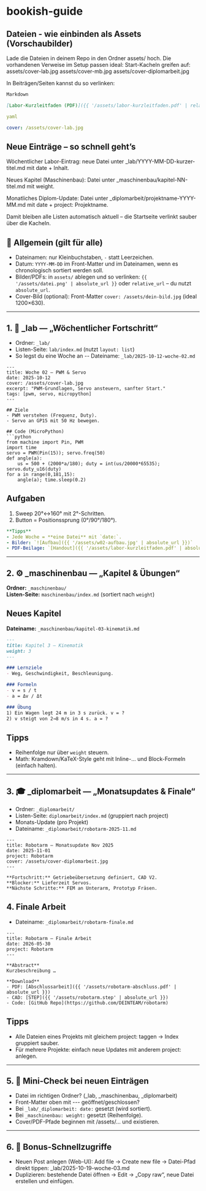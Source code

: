 # bookish-guide

## Dateien - wie einbinden als Assets (Vorschaubilder)
Lade die Dateien in deinem Repo in den Ordner assets/ hoch.
Die vorhandenen Verweise im Setup passen ideal:
Start-Kacheln greifen auf:
assets/cover-lab.jpg
assets/cover-mb.jpg
assets/cover-diplomarbeit.jpg

In Beiträgen/Seiten kannst du so verlinken:

```markdown
Markdown

[Labor-Kurzleitfaden (PDF)]({{ '/assets/labor-kurzleitfaden.pdf' | relative_url }})
```

```yaml
yaml

cover: /assets/cover-lab.jpg
```
## Neue Einträge – so schnell geht’s
Wöchentlicher Labor-Eintrag: neue Datei unter _lab/YYYY-MM-DD-kurzer-titel.md mit date + Inhalt.

Neues Kapitel (Maschinenbau): Datei unter _maschinenbau/kapitel-NN-titel.md mit weight.

Monatliches Diplom-Update: Datei unter _diplomarbeit/projektname-YYYY-MM.md mit date + project: Projektname.

Damit bleiben alle Listen automatisch aktuell – die Startseite verlinkt sauber über die Kacheln.

## 🚥 Allgemein (gilt für alle)
- Dateinamen: nur Kleinbuchstaben, `-` statt Leerzeichen.
- Datum: `YYYY-MM-DD` im Front-Matter und im Dateinamen, wenn es chronologisch sortiert werden soll.
- Bilder/PDFs: in `assets/` ablegen und so verlinken:
`{{ '/assets/datei.png' | absolute_url }}` oder `relative_url` – du nutzt `absolute_url`.
- Cover-Bild (optional): Front-Matter `cover: /assets/dein-bild.jpg` (ideal 1200×630).
---

## 1. 🧪 _lab — „Wöchentlicher Fortschritt“
- Ordner: `_lab/`
- Listen-Seite: `lab/index.md` (nutzt `layout: list`)
- So legst du eine Woche an
-- Dateiname: `_lab/2025-10-12-woche-02.md`

```
---
title: Woche 02 – PWM & Servo
date: 2025-10-12
cover: /assets/cover-lab.jpg
excerpt: "PWM-Grundlagen, Servo ansteuern, sanfter Start."
tags: [pwm, servo, micropython]
---

## Ziele
- PWM verstehen (Frequenz, Duty).
- Servo an GP15 mit 50 Hz bewegen.

## Code (MicroPython)
```python
from machine import Pin, PWM
import time
servo = PWM(Pin(15)); servo.freq(50)
def angle(a):
    us = 500 + (2000*a/180); duty = int(us/20000*65535); servo.duty_u16(duty)
for a in range(0,181,15):
    angle(a); time.sleep(0.2)
```

## Aufgaben
1. Sweep 20°↔160° mit 2°-Schritten.
2. Button = Positionssprung (0°/90°/180°).

```Yaml
**Tipps**
- Jede Woche = **eine Datei** mit `date:`.  
- Bilder: `![Aufbau]({{ '/assets/w02-aufbau.jpg' | absolute_url }})`  
- PDF-Beilage: `[Handout]({{ '/assets/labor-kurzleitfaden.pdf' | absolute_url }})`
```
---

## 2. ⚙️ _maschinenbau — „Kapitel & Übungen“
**Ordner:** `_maschinenbau/`  
**Listen-Seite:** `maschinenbau/index.md` (sortiert nach `weight`)

## Neues Kapitel
**Dateiname:** `_maschinenbau/kapitel-03-kinematik.md`

```markdown
---
title: Kapitel 3 – Kinematik
weight: 3
---

### Lernziele
- Weg, Geschwindigkeit, Beschleunigung.

### Formeln
- v = s / t  
- a = Δv / Δt

### Übung
1) Ein Wagen legt 24 m in 3 s zurück. v = ?  
2) v steigt von 2→8 m/s in 4 s. a = ?
```

## Tipps
- Reihenfolge nur über `weight` steuern.
- Math: Kramdown/KaTeX-Style geht mit Inline-$…$ und Block-Formeln (einfach halten).

---
## 3. 🎓 _diplomarbeit — „Monatsupdates & Finale“
- Ordner: `_diplomarbeit/`
- Listen-Seite: `diplomarbeit/index.md` (gruppiert nach project)
- Monats-Update (pro Projekt)
- Dateiname: `_diplomarbeit/robotarm-2025-11.md`

```
---
title: Robotarm – Monatsupdate Nov 2025
date: 2025-11-01
project: Robotarm
cover: /assets/cover-diplomarbeit.jpg
---

**Fortschritt:** Getriebeübersetzung definiert, CAD V2.  
**Blocker:** Lieferzeit Servos.  
**Nächste Schritte:** FEM an Unterarm, Prototyp Fräsen.
```

## 4. Finale Arbeit
- Dateiname: `_diplomarbeit/robotarm-finale.md`

```
---
title: Robotarm – Finale Arbeit
date: 2026-05-30
project: Robotarm
---

**Abstract**  
Kurzbeschreibung …

**Download**  
- PDF: [Abschlussarbeit]({{ '/assets/robotarm-abschluss.pdf' | absolute_url }})
- CAD: [STEP]({{ '/assets/robotarm.step' | absolute_url }})
- Code: [GitHub Repo](https://github.com/DEINTEAM/robotarm)
```

## Tipps
- Alle Dateien eines Projekts mit gleichem project: taggen → Index gruppiert sauber.
- Für mehrere Projekte: einfach neue Updates mit anderem project: anlegen.

___

## 5. 🔧 Mini-Check bei neuen Einträgen
- Datei im richtigen Ordner? (_lab, _maschinenbau, _diplomarbeit)
- Front-Matter oben mit --- geöffnet/geschlossen?
- Bei `_lab/_diplomarbeit: date:` gesetzt (wird sortiert).
- Bei `_maschinenbau: weight:` gesetzt (Reihenfolge).
- Cover/PDF-Pfade beginnen mit /assets/… und existieren.
---

## 6. 🧷 Bonus-Schnellzugriffe
- Neuen Post anlegen (Web-UI): Add file → Create new file
→ Datei-Pfad direkt tippen: _lab/2025-10-19-woche-03.md
- Duplizieren: bestehende Datei öffnen → Edit → „Copy raw“, neue Datei erstellen und einfügen.





